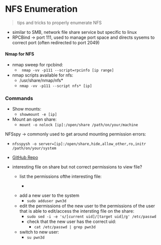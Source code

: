 # NFS Enumeration
> tips and tricks to properly enumerate NFS

- similar to SMB, network file share service but specific to linux
- RPCBind -> port 111, used to manage port space and directs sysems to correct port (often redirected to port 2049)

#### Nmap for NFS
- nmap sweep for rpcbind: 
	- ``` nmap -vv -p111 --script=rpcinfo [ip range]```
- nmap scripts available for nfs: 
	- /usr/share/nmap/nfs*
	- ```nmap -vv -p111 --script nfs* [ip]```

### Commands
- Show mounts: 
	- ```showmount -e [ip]```
- Mount an open share: 
	- ```mount -o nolock [ip]:/open/share /path/on/your/machine```

NFSspy -> commonly used to get around mounting permission errors: 
- ```nfsspysh -o server=[ip]:/open/share,hide,allow_other,ro,initr /path/on/your/system```
- [GitHub Repo](https://github.com/bonsaiviking/NfSpy)

- interesting file on share but not correct permissions to view file? 
	- list the permissions ofthe interesting file: 
		- ```ls -l [dir of file]
	- add a new user to the system
		- ```sudo adduser pwn3d```
	- edit the permissions of the new user to the permissions of the user that is able to edit/access the intersting file on the share: 
		- ```sudo sed -i -e 's/[current uid]/[target uid]/g' /etc/passwd```
		- check that the new user has the correct uid: 
			- ```cat /etc/passwd | grep pwn3d```
	- switch to new user: 
		- ```su pwn3d```


